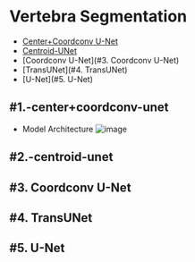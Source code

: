 Vertebra Segmentation
=====================
* [Center+Coordconv U-Net](#1.-center+coordconv-unet)
* [Centroid-UNet](#2.-centroid-unet)
* [Coordconv U-Net](#3. Coordconv U-Net)
* [TransUNet](#4. TransUNet)
* [U-Net](#5. U-Net)

#1.-center+coordconv-unet
---------------------


* Model Architecture
![image](https://user-images.githubusercontent.com/48985628/187608509-aad9af10-031e-4bb0-a575-77b6f3144bca.png)

#2.-centroid-unet
------------------
#3. Coordconv U-Net
------------------
#4. TransUNet
------------------
#5. U-Net
------------------
